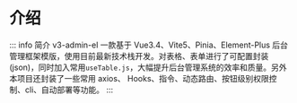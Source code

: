 # 介绍

::: info 简介
v3-admin-el 一款基于 Vue3.4、Vite5、Pinia、Element-Plus 后台管理框架模版，使用目前最新技术栈开发。对表格、表单进行了可配置封装(json)，同时加入常用`useTable.js`，大幅提升后台管理系统的效率和质量。另外本项目还封装了一些常用 axios、 Hooks、指令、动态路由、按钮级别权限控制、cli、自动部署等功能。
:::
